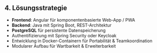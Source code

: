 ## 4. Lösungsstrategie

- **Frontend**: Angular für komponentenbasierte Web-App / PWA
- **Backend**: Java mit Spring Boot, REST-Architektur
- **PostgreSQL** für persistente Datenspeicherung
- Authentifizierung mit Spring Security oder Keycloak
- Entwicklung in Docker-Containern für Portabilität & Teamkoordination
- Modularer Aufbau für Wartbarkeit & Erweiterbarkeit
